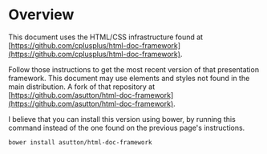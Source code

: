 

Overview
========

This document uses the HTML/CSS infrastructure found at
[https://github.com/cplusplus/html-doc-framework](https://github.com/cplusplus/html-doc-framework).

Follow those instructions to get the most recent version of that
presentation framework. This document may use elements and styles
not found in the main distribution. A fork of that repository at
[https://github.com/asutton/html-doc-framework](https://github.com/asutton/html-doc-framework).

I believe that you can install this version using bower, by running
this command instead of the one found on the previous page's 
instructions.

    bower install asutton/html-doc-framework 
